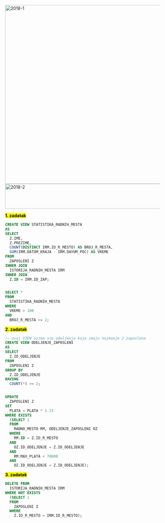 <br><br>
<img width="648" height="583" alt="2018-1" src="https://github.com/user-attachments/assets/9a573d57-00be-46e0-b39b-ddc81b6a1a8d" />
<img width="640" height="81" alt="2018-2" src="https://github.com/user-attachments/assets/42d40617-df3e-450a-b402-11e98aa4a17f" />

**<mark>1. zadatak</mark>**

```sql
CREATE VIEW STATISTIKA_RADNIH_MESTA
AS
SELECT
  Z.IME,
  Z.PREZIME,
  COUNT(DISTINCT IRM.ID_R_MESTO) AS BROJ_R_MESTA,
  SUM(IRM.DATUM_KRAJA - IRM.DAYUM_POC) AS VREME
FROM
  ZAPOSLENI Z
INNER JOIN
  ISTORIJA_RADNIH_MESTA IRM
INNER JOIN
  Z.ID = IRM.ID_ZAP;


SELECT *
FROM
  STATISTIKA_RADNIH_MESTA
WHERE
  VREME > 100
AND
  BROJ_R_MESTA >= 2;
```

**<mark>2. zadatak</mark>**

```sql
-- ovaj VIEW uzima sva odeljenja koja imaju najmanje 2 zaposlena
CREATE VIEW ODELJENJE_ZAPOSLENI
AS
SELECT
  Z.ID_ODELJENJE
FROM
  ZAPOSLENI Z
GROUP BY
  Z.ID_ODELJENJE
HAVING
  COUNT(*) >= 2;


UPDATE
  ZAPOSLENI Z
SET
  PLATA = PLATA * 1.15
WHERE EXISTS
  (SELECT 1
  FROM
    RADNO_MESTO RM, ODELJENJE_ZAPOSLENI OZ
  WHERE
    RM.ID = Z.ID_R_MESTO
  AND
    OZ.ID_ODELJENJE = Z.ID_ODELJENJE
  AND
    RM.MAX_PLATA < 70000
  AND
    OZ.ID_ODELJENJE = Z.ID_ODELJENJE);
```

**<mark>3. zadatak</mark>**

```sql
DELETE FROM
  ISTORIJA_RADNIH_MESTA IRM
WHERE NOT EXISTS
  (SELECT 1
  FROM
    ZAPOSLENI Z
  WHERE
    Z.ID_R_MESTO = IRM.ID_R_MESTO);
```

<br><br>
